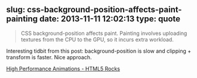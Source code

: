slug: css-background-position-affects-paint-painting
date: 2013-11-11 12:02:13
type: quote
---

> CSS background-position affects paint. Painting involves uploading textures from the CPU to the GPU, so it incurs extra workload.

Interesting tidbit from this post: background-position is slow and clipping + transform is faster. Nice approach.

 [High Performance Animations - HTML5 Rocks](http://www.html5rocks.com/en/tutorials/speed/high-performance-animations/)
